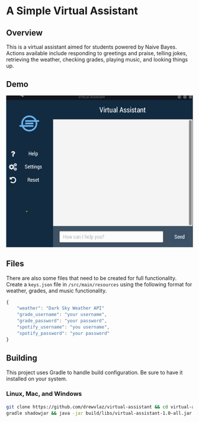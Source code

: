 # A Simple Virtual Assistant


## Overview
This is a virtual assistant aimed for students powered by Naive Bayes.
Actions available include responding to greetings and praise, telling jokes, 
retrieving the weather, checking grades, playing music, and looking things up.

## Demo
![Simple Demo](/assets/Demo.gif)

## Files
There are also some files that need to be created for full functionality.
Create a ```keys.json``` file in ```/src/main/resources``` using the following format 
for weather, grades, and music functionality.
```javascript
{
    "weather": "Dark Sky Weather API"
    "grade_username": "your username",
    "grade_password": "your password",
    "spotify_username": "you username",
    "spotify_password": "your password"
}
```
<!-- <p align="center">
  <img src="/assets/keys_example.png" alt="Keys Example" width="450"/>
</p> -->



## Building

This project uses Gradle to handle build configuration. Be sure to have it installed on your system.

### Linux, Mac, and Windows
<!-- <p align="center">
  <img src="/assets/building.png" alt="Build commands" width="450"/>
</p> -->
```bash
git clone https://github.com/drewvlaz/virtual-assistant && cd virtual-assistant
gradle shadowjar && java -jar build/libs/virtual-assistant-1.0-all.jar
```
